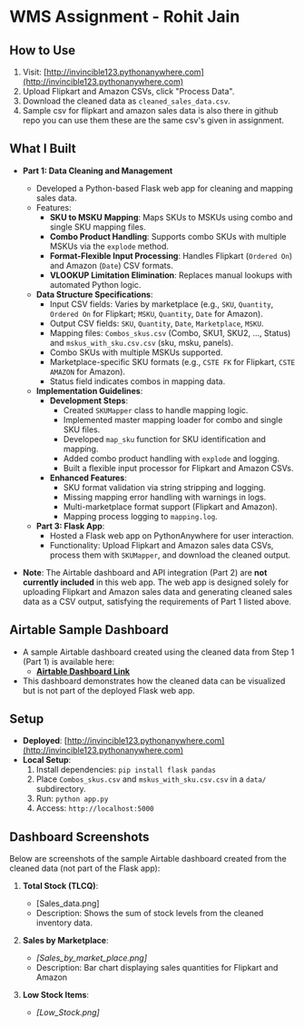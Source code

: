 # WMS Assignment - Rohit Jain

## How to Use
1. Visit: [http://invincible123.pythonanywhere.com](http://invincible123.pythonanywhere.com)
2. Upload Flipkart and Amazon CSVs, click "Process Data".
3. Download the cleaned data as `cleaned_sales_data.csv`.
4. Sample csv for flipkart and amazon sales data is also there in github repo you can use them these are the same csv's given in assignment.

## What I Built
- **Part 1: Data Cleaning and Management**
  - Developed a Python-based Flask web app for cleaning and mapping sales data.
  - Features:
    - **SKU to MSKU Mapping**: Maps SKUs to MSKUs using combo and single SKU mapping files.
    - **Combo Product Handling**: Supports combo SKUs with multiple MSKUs via the `explode` method.
    - **Format-Flexible Input Processing**: Handles Flipkart (`Ordered On`) and Amazon (`Date`) CSV formats.
    - **VLOOKUP Limitation Elimination**: Replaces manual lookups with automated Python logic.
  - **Data Structure Specifications**:
    - Input CSV fields: Varies by marketplace (e.g., `SKU`, `Quantity`, `Ordered On` for Flipkart; `MSKU`, `Quantity`, `Date` for Amazon).
    - Output CSV fields: `SKU`, `Quantity`, `Date`, `Marketplace`, `MSKU`.
    - Mapping files: `Combos_skus.csv` (Combo, SKU1, SKU2, ..., Status) and `mskus_with_sku.csv.csv` (sku, msku, panels).
    - Combo SKUs with multiple MSKUs supported.
    - Marketplace-specific SKU formats (e.g., `CSTE FK` for Flipkart, `CSTE AMAZON` for Amazon).
    - Status field indicates combos in mapping data.
  - **Implementation Guidelines**:
    - **Development Steps**:
      - Created `SKUMapper` class to handle mapping logic.
      - Implemented master mapping loader for combo and single SKU files.
      - Developed `map_sku` function for SKU identification and mapping.
      - Added combo product handling with `explode` and logging.
      - Built a flexible input processor for Flipkart and Amazon CSVs.
    - **Enhanced Features**:
      - SKU format validation via string stripping and logging.
      - Missing mapping error handling with warnings in logs.
      - Multi-marketplace format support (Flipkart and Amazon).
      - Mapping process logging to `mapping.log`.
  - **Part 3: Flask App**:
    - Hosted a Flask web app on PythonAnywhere for user interaction.
    - Functionality: Upload Flipkart and Amazon sales data CSVs, process them with `SKUMapper`, and download the cleaned output.

- **Note**: The Airtable dashboard and API integration (Part 2) are **not currently included** in this web app. The web app is designed solely for uploading Flipkart and Amazon sales data and generating cleaned sales data as a CSV output, satisfying the requirements of Part 1 listed above.

## Airtable Sample Dashboard
- A sample Airtable dashboard created using the cleaned data from Step 1 (Part 1) is available here:
  - **[Airtable Dashboard Link](https://airtable.com/invite/l?inviteId=inv3DOqSOiM57pRq1&inviteToken=14f2ba71b473590a3a412ae7da829cd3c2aa8aa07ef119dbc8da141b912262ef&utm_medium=email&utm_source=product_team&utm_content=transactional-alerts)**
- This dashboard demonstrates how the cleaned data can be visualized but is not part of the deployed Flask web app.

## Setup
- **Deployed**: [http://invincible123.pythonanywhere.com](http://invincible123.pythonanywhere.com)
- **Local Setup**:
  1. Install dependencies: `pip install flask pandas`
  2. Place `Combos_skus.csv` and `mskus_with_sku.csv.csv` in a `data/` subdirectory.
  3. Run: `python app.py`
  4. Access: `http://localhost:5000`

## Dashboard Screenshots
Below are screenshots of the sample Airtable dashboard created from the cleaned data (not part of the Flask app):

1. **Total Stock (TLCQ)**:
   - [Sales_data.png]
   - Description: Shows the sum of stock levels from the cleaned inventory data.

2. **Sales by Marketplace**:
   - *[Sales_by_market_place.png]*
   - Description: Bar chart displaying sales quantities for Flipkart and Amazon

3. **Low Stock Items**:
   - *[Low_Stock.png]*

